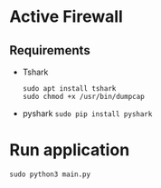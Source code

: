 # Active Firewall

## Requirements

* Tshark
  ```
  sudo apt install tshark
  sudo chmod +x /usr/bin/dumpcap
  ```
* pyshark `sudo pip install pyshark`

# Run application

`sudo python3 main.py`